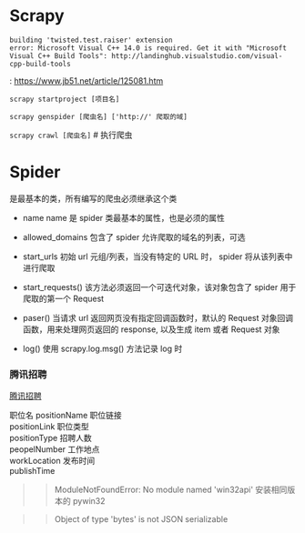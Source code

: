 # Scrapy


	building 'twisted.test.raiser' extension
	error: Microsoft Visual C++ 14.0 is required. Get it with "Microsoft Visual C++ Build Tools": http://landinghub.visualstudio.com/visual-cpp-build-tools

: https://www.jb51.net/article/125081.htm


`scrapy startproject [项目名]`

`scrapy genspider [爬虫名] ['http://' 爬取的域]`

`scrapy crawl [爬虫名]` 	# 执行爬虫



# Spider #

是最基本的类，所有编写的爬虫必须继承这个类

+ name
	name 是 spider 类最基本的属性，也是必须的属性
+ allowed_domains
	包含了 spider 允许爬取的域名的列表，可选
+ start_urls
	初始 url 元组/列表，当没有特定的 URL 时， spider 将从该列表中进行爬取
+ start_requests()
	该方法必须返回一个可迭代对象，该对象包含了 spider 用于爬取的第一个 Request

+ paser()
	当请求 url 返回网页没有指定回调函数时，默认的 Request 对象回调函数，用来处理网页返回的 response, 以及生成 item 或者 Request 对象
+ log()
	使用 scrapy.log.msg() 方法记录 log 时





### 腾讯招聘

[腾讯招聘](https://hr.tencent.com/position.php)

职位名	
positionName
职位链接	
positionLink
职位类型	
positionType
招聘人数	
peopelNumber
工作地点	
workLocation
发布时间	
publishTime




>> ModuleNotFoundError: No module named 'win32api'
[](https://sourceforge.net/projects/pywin32/files/pywin32/Build%20221/)
安装相同版本的 pywin32 

>> Object of type 'bytes' is not JSON serializable
[](https://blog.csdn.net/z564359805/article/details/80599126)
[](https://blog.csdn.net/bear_sun/article/details/79397155)